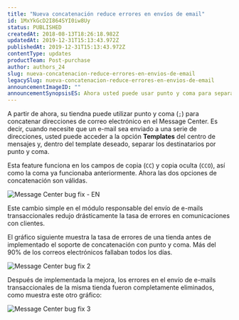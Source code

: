 ```yaml
---
title: "Nueva concatenación reduce errores en envíos de email"
id: 1MxYkGcD2I864SYI0iw8Uy
status: PUBLISHED
createdAt: 2018-08-13T18:26:18.982Z
updatedAt: 2019-12-31T15:13:43.972Z
publishedAt: 2019-12-31T15:13:43.972Z
contentType: updates
productTeam: Post-purchase
author: authors_24
slug: nueva-concatenacion-reduce-errores-en-envios-de-email
legacySlug: nueva-concatenacion-reduce-errores-en-envios-de-email
announcementImageID: ""
announcementSynopsisES: Ahora usted puede usar punto y coma para separar direcciones de email, lo que reduce drásticamente el número de errores.
---
```


A partir de ahora, su tiendna puede utilizar punto y coma (`;`) para concatenar direcciones de correo electrónico en el Message Center. Es decir, cuando necesite que un e-mail sea enviado a una serie de direcciones, usted puede acceder a la opción __Templates__ del centro de mensajes y, dentro del template deseado, separar los destinatarios por punto y coma.

Esta feature funciona en los campos de copia (`CC`) y copia oculta (`CCO`), así como la coma ya funcionaba anteriormente. Ahora las dos opciones de concatenación son válidas.

![Message Center bug fix - EN](//images.ctfassets.net/alneenqid6w5/4P6PvvTcgEASE8ooUakoSG/73b01a7f5ebdaaebc66aa805dbe61169/Message_Center_bug_fix_-_EN.png)

Este cambio simple en el módulo responsable del envío de e-mails transaccionales redujo drásticamente la tasa de errores en comunicaciones con clientes.

El gráfico siguiente muestra la tasa de errores de una tienda antes de implementado el soporte de concatenación con punto y coma. Más del 90% de los correos electrónicos fallaban todos los días.

![Message Center bug fix 2](//images.ctfassets.net/alneenqid6w5/2WTicguBZ6ucAO2a48QKum/fb0774ca2f6d2b746a702813c95126a2/Message_Center_bug_fix_2.png)

Después de implementada la mejora, los errores en el envío de e-mails transaccionales de la misma tienda fueron completamente eliminados, como muestra este otro gráfico:

![Message Center bug fix 3](//images.ctfassets.net/alneenqid6w5/1OmAZMSyp2cm8K4e6aKs8S/bf862028ae01ed3cb1b77cab375ebdf4/Message_Center_bug_fix_3.png)
